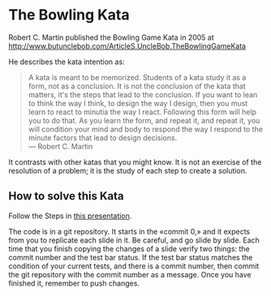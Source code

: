 # The Bowling Kata

Robert C. Martin published the Bowling Game Kata in 2005 at   
http://www.butunclebob.com/ArticleS.UncleBob.TheBowlingGameKata

He describes the kata intention as:

> A kata is meant to be memorized. Students of a kata study it as a form, not as a conclusion. It is not the conclusion of the kata that matters, it's the steps that lead to the conclusion. If you want to lean to think the way I think, to design the way I design, then you must learn to react to minutia the way I react. Following this form will help you to do that. As you learn the form, and repeat it, and repeat it, you will condition your mind and body to respond the way I respond to the minute factors that lead to design decisions.  
> — Robert C. Martin

It contrasts with other katas that you might know. It is not an exercise of the resolution of a problem; it is the study of each step to create a solution.

## How to solve this Kata

Follow the Steps in [this presentation](./BowlingGameKata-Java.pdf).

The code is in a git repository. It starts in the «commit 0,» and it expects from you to replicate each slide in it. Be careful, and go slide by slide. Each time that you finish copying the changes of a slide verify two things: the commit number and the test bar status. If the test bar status matches the condition of your current tests, and there is a commit number, then commit the git repository with the commit number as a message. Once you have finished it, remember to push changes.
